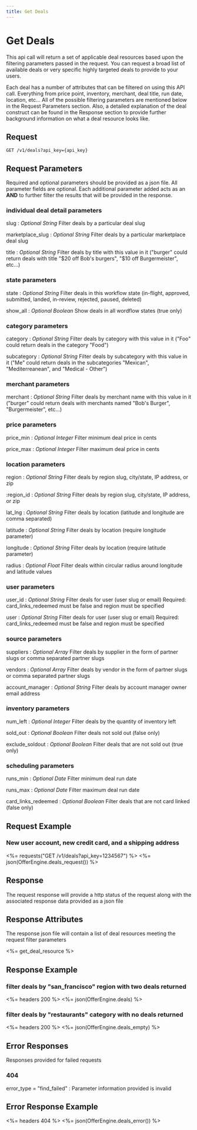 ```yaml
---
title: Get Deals
---
```


# Get Deals

This api call will return a set of applicable deal resources based upon the filtering parameters passed in the request. You can request a broad list of available deals or very specific highly targeted deals to provide to your users.

Each deal has a number of attributes that can be filtered on using this API call. Everything from price point, inventory, merchant, deal title, run date, location, etc... All of the possible filtering parameters are mentioned below in the Request Parameters section. Also, a detailed explanation of the deal construct can be found in the Response section to provide further background information on what a deal resource looks like.

## Request 

	GET /v1/deals?api_key={api_key}

## Request Parameters

Required and optional parameters should be provided as a json file. All parameter fields are optional. Each additional parameter added acts as an <b>AND</b> to further filter the results that will be provided in the response.

### individual deal detail parameters

slug
: _Optional String_ Filter deals by a particular deal slug

marketplace_slug
: _Optional String_ Filter deals by a particular marketplace deal slug

title
: _Optional String_ Filter deals by title with this value in it ("burger" could return deals with title "$20 off Bob's burgers", "$10 off Burgermeister", etc...)

### state parameters

state
: _Optional String_ Filter deals in this workflow state (in-flight, approved, submitted, landed, in-review, rejected, paused, deleted)

show_all
: _Optional Boolean_ Show deals in all wordflow states (true only)

### category parameters

category
: _Optional String_ Filter deals by category with this value in it ("Foo" could return deals in the category "Food")

subcategory
: _Optional String_ Filter deals by subcategory with this value in it ("Me" could return deals in the subcategories "Mexican", "Mediterreanean", and "Medical - Other")

### merchant parameters

merchant
: _Optional String_ Filter deals by merchant name with this value in it ("burger" could return deals with merchants named "Bob's Burger", "Burgermeister", etc...)

### price parameters

price_min
: _Optional Integer_ Filter minimum deal price in cents

price_max 
: _Optional Integer_ Filter maximum deal price in cents

### location parameters

region
: _Optional String_ Filter deals by region slug, city/state, IP address, or zip

:region_id
: _Optional String_ Filter deals by region slug, city/state, IP address, or zip

lat_lng
: _Optional String_ Filter deals by location (latitude and longitude are comma separated)

latitude
: _Optional String_ Filter deals by location (require longitude parameter)

longitude
: _Optional String_ Filter deals by location (require latitude parameter)

radius
: _Optional Float_ Filter deals within circular radius around longitude and latitude values 

### user parameters

user_id
: _Optional String_ Filter deals for user (user slug or email) Required: card_links_redeemed must be false and region must be specified

user
: _Optional String_ Filter deals for user (user slug or email) Required: card_links_redeemed must be false and region must be specified

### source parameters

suppliers 
: _Optional Array_ Filter deals by supplier in the form of partner slugs or comma separated partner slugs

vendors
: _Optional Array_ Filter deals by vendor in the form of partner slugs or comma separated partner slugs

account_manager
: _Optional String_ Filter deals by account manager owner email address 

### inventory parameters
 
num_left
: _Optional Integer_ Filter deals by the quantity of inventory left

sold_out
: _Optional Boolean_ Filter deals not sold out (false only)

exclude_soldout
: _Optional Boolean_ Filter deals that are not sold out (true only)

### scheduling parameters

runs_min
: _Optional Date_ Filter minimum deal run date

runs_max
: _Optional Date_ Filter maximum deal run date

card_links_redeemed
: _Optional Boolean_ Filter deals that are not card linked (false only)

## Request Example

### New user account, new credit card, and a shipping address

<%= requests("GET /v1/deals?api_key=1234567") %>
<%= json(OfferEngine.deals_request()) %>

## Response

The request response will provide a http status of the request along with the associated response data provided as a json file

## Response Attributes

The response json file will contain a list of deal resources meeting the request filter parameters

<%= get_deal_resource %>

## Response Example

### filter deals by "san_francisco" region with two deals returned

<%= headers 200 %>
<%= json(OfferEngine.deals) %>

### filter deals by "restaurants" category with no deals returned 

<%= headers 200 %>
<%= json(OfferEngine.deals_empty) %>

## Error Responses

Responses provided for failed requests

### 404

error_type = "find_failed"
: Parameter information provided is invalid

## Error Response Example

<%= headers 404 %>
<%= json(OfferEngine.deals_error()) %>